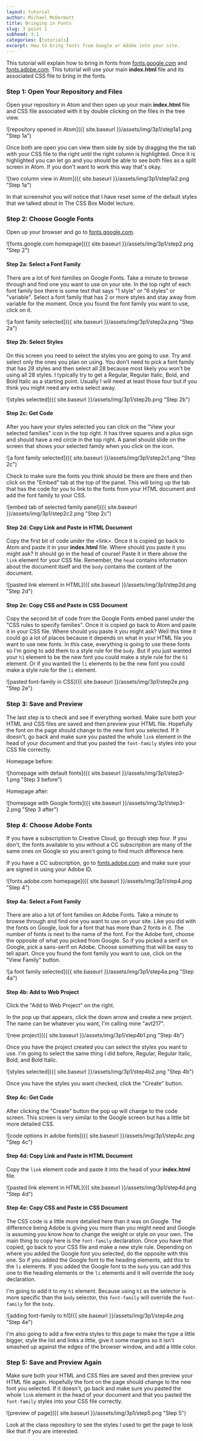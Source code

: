 ```yaml
---
layout: tutorial
author: Michael McDermott
title: Bringing in Fonts
slug: 3 point 1
subhead: 3.1
categories: [tutorials]
excerpt: How to bring fonts from Google or Adobe into your site.
---
```

This tutorial will explain how to bring in fonts from [fonts.google.com](https://fonts.google.com/) and [fonts.adobe.com](https://fonts.adobe.com/). This tutorial will use your main **index.html** file and its associated CSS file to bring in the fonts.

### <span id="step1">Step 1: Open Your Repository and Files</span>
Open your repository in Atom and then open up your main **index.html** file and CSS file associated with it by double clicking on the files in the tree view.

![repository opened in Atom]({{ site.baseurl }}/assets/img/3p1/step1a1.png "Step 1a")

Once both are open you can view them side by side by dragging the the tab with your CSS file to the right until the right column is highlighted. Once it is highlighted you can let go and you should be able to see both files as a split screen in Atom. If you don't want to work this way that's okay.

![two column view in Atom]({{ site.baseurl }}/assets/img/3p1/step1a2.png "Step 1a")

In that screenshot you will notice that I have reset some of the default styles  that we talked about in The CSS Box Model lecture.

### <span id="step2">Step 2: Choose Google Fonts
Open up your browser and go to [fonts.google.com](https://fonts.google.com/).

![fonts.google.com homepage]({{ site.baseurl }}/assets/img/3p1/step2.png "Step 2")

#### Step 2a: Select a Font Family
There are a lot of font families on Google Fonts. Take a minute to browse through and find one you want to use on your site. In the top right of each font family box there is some text that says "1 style" or "6 styles" or "variable". Select a font family that has 2 or more styles and stay away from variable for the moment. Once you found the font family you want to use, click on it.

![a font family selected]({{ site.baseurl }}/assets/img/3p1/step2a.png "Step 2a")

#### Step 2b: Select Styles
On this screen you need to select the styles you are going to use. Try and select only the ones you plan on using. You don't need to pick a font family that has 28 styles and then select all 28 because most likely you won't be using all 28 styles. I typically try to get a Regular, Regular Italic, Bold, and Bold Italic as a starting point. Usually I will need at least those four but if you think you might need any extra select away.

![styles selected]({{ site.baseurl }}/assets/img/3p1/step2b.png "Step 2b")

#### Step 2c: Get Code
After you have your styles selected you can click on the "View your selected families" icon in the top right. It has three squares and a plus sign and should have a red circle in the top right. A panel should slide on the screen that shows your selected family when you click on the icon.

![a font family selected]({{ site.baseurl }}/assets/img/3p1/step2c1.png "Step 2c")

Check to make sure the fonts you think should be there are there and then click on the "Embed" tab at the top of the panel. This will bring up the tab that has the code for you to link to the fonts from your HTML document and add the font family to your CSS.

![embed tab of selected family panel]({{ site.baseurl }}/assets/img/3p1/step2c2.png "Step 2c")

#### Step 2d: Copy Link and Paste in HTML Document
Copy the first bit of code under the &lt;link&gt;. Once it is copied go back to Atom and paste it in your **index.html** file. Where should you paste it you might ask? It should go in the <span class="spoiler">head</span> of course! Paste it in there above the `link` element for your CSS file. Remember, the `head` contains information about the document itself and the `body` contains the content of the document.

![pasted link element in HTML]({{ site.baseurl }}/assets/img/3p1/step2d.png "Step 2d")

#### Step 2e: Copy CSS and Paste in CSS Document
Copy the second bit of code from the Google Fonts embed panel under the "CSS rules to specify families". Once it is copied go back to Atom and paste it in your CSS file. Where should you paste it you might ask? Well this time it could go a lot of places because it depends on what in your HTML file you want to use new fonts. In this case, everything is going to use these fonts so I'm going to add them to a style rule for the `body`. But if you just wanted your `h1` element to be the new font you could make a style rule for the `h1` element. Or if you wanted the `li` elements to be the new font you could make a style rule for the `li` element.

![pasted font-family in CSS]({{ site.baseurl }}/assets/img/3p1/step2e.png "Step 2e")

### <span id="step3">Step 3: Save and Preview
The last step is to check and see if everything worked. Make sure both your HTML and CSS files are saved and then preview your HTML file. Hopefully the font on the page should change to the new font you selected. If it doesn't, go back and make sure you pasted the whole `link` element in the head of your document and that you pasted the `font-family` styles into your CSS file correctly.

Homepage before:

![homepage with default fonts]({{ site.baseurl }}/assets/img/3p1/step3-1.png "Step 3 before")

Homepage after:

![homepage with Google fonts]({{ site.baseurl }}/assets/img/3p1/step3-2.png "Step 3 after")


### <span id="step4">Step 4: Choose Adobe Fonts
If you have a subscription to Creative Cloud, go through step four. If you don't, the fonts available to you without a CC subscription are many of the same ones on Google so you aren't going to find much difference here.

If you have a CC subscription, go to [fonts.adobe.com](https://fonts.adobe.com/) and make sure your are signed in using your Adobe ID.

![fonts.adobe.com homepage]({{ site.baseurl }}/assets/img/3p1/step4.png "Step 4")

#### Step 4a: Select a Font Family
There are also a lot of font families on Adobe Fonts. Take a minute to browse through and find one you want to use on your site. Like you did with the fonts on Google, look for a font that has more than 2 fonts in it. The number of fonts is next to the name of the font. For the Adobe font, choose the opposite of what you picked from Google. So if you picked a serif on Google, pick a sans-serif on Adobe. Choose something that will be easy to tell apart. Once you found the font family you want to use, click on the "View Family" button.

![a font family selected]({{ site.baseurl }}/assets/img/3p1/step4a.png "Step 4a")

#### Step 4b: Add to Web Project
Click the "Add to Web Project" on the right.

In the pop up that appears, click the down arrow and create a new project. The name can be whatever you want, I'm calling mine "avt217".

![new project]({{ site.baseurl }}/assets/img/3p1/step4b1.png "Step 4b")

Once you have the project created you can select the styles you want to use. I'm going to select the same thing I did before, Regular, Regular Italic, Bold, and Bold Italic.

![styles selected]({{ site.baseurl }}/assets/img/3p1/step4b2.png "Step 4b")

Once you have the styles you want checked, click the "Create" button.

#### Step 4c: Get Code
After clicking the "Create" button the pop up will change to the code screen. This screen is very similar to the Google screen but has a little bit more detailed CSS.

![code options in adobe fonts]({{ site.baseurl }}/assets/img/3p1/step4c.png "Step 4c")

#### Step 4d: Copy Link and Paste in HTML Document
Copy the `link` element code and paste it into the head of your **index.html** file.

![pasted link element in HTML]({{ site.baseurl }}/assets/img/3p1/step4d.png "Step 4d")

#### Step 4e: Copy CSS and Paste in CSS Document
The CSS code is a little more detailed here than it was on Google. The difference being Adobe is giving you more than you might need and Google is assuming you know how to change the weight or style on your own. The main thing to copy here is the `font-family` declaration. Once you have that copied, go back to your CSS file and make a new style rule. Depending on where you added the Google font you selected, do the opposite with this one. So if you added the Google font to the heading elements, add this to the `li` elements. If you added the Google font to the `body` you can add this one to the heading elements or the `li` elements and it will override the `body` declaration.

I'm going to add it to my `h1` element. Because using `h1` as the selector is more specific than the `body` selector, this `font-family` will override the `font-family` for the `body`.

![adding font-family to h1]({{ site.baseurl }}/assets/img/3p1/step4e.png "Step 4e")

I'm also going to add a few extra styles to this page to make the type a little bigger, style the list and links a little, give it some margins so it isn't smashed up against the edges of the browser window, and add a little color.

### <span id="step3">Step 5: Save and Preview Again
Make sure both your HTML and CSS files are saved and then preview your HTML file again. Hopefully the font on the page should change to the new font you selected. If it doesn't, go back and make sure you pasted the whole `link` element in the head of your document and that you pasted the `font-family` styles into your CSS file correctly.

![preview of page]({{ site.baseurl }}/assets/img/3p1/step5.png "Step 5")

Look at the class repository to see the styles I used to get the page to look like that if you are interested.
